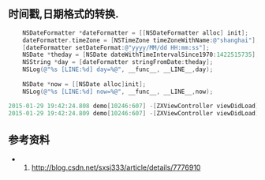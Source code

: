 ## 时间戳,日期格式的转换.




~~~objectivec
	NSDateFormatter *dateFormatter = [[NSDateFormatter alloc] init];
    dateFormatter.timeZone = [NSTimeZone timeZoneWithName:@"shanghai"];
    [dateFormatter setDateFormat:@"yyyy/MM/dd HH:mm:ss"];
    NSDate *theday = [NSDate dateWithTimeIntervalSince1970:1422515735];
    NSString *day = [dateFormatter stringFromDate:theday];
    NSLog(@"%s [LINE:%d] day=%@", __func__, __LINE__,day);
    
    NSDate *now = [[NSDate alloc]init];
    NSLog(@"%s [LINE:%d] now=%@", __func__, __LINE__,now);
~~~


~~~objectivec
2015-01-29 19:42:24.808 demo[10246:607] -[ZXViewController viewDidLoad] [LINE:25] day=2015/01/29 15:15:35
2015-01-29 19:42:24.809 demo[10246:607] -[ZXViewController viewDidLoad] [LINE:28] now=2015-01-29 11:42:24 +0000
~~~

## 参考资料

- 1. http://blog.csdn.net/sxsj333/article/details/7776910
